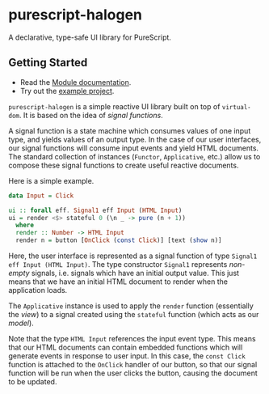 # purescript-halogen

A declarative, type-safe UI library for PureScript.

## Getting Started

- Read the [Module documentation](MODULES.md).
- Try out the [example project](test/Main.purs).

`purescript-halogen` is a simple reactive UI library built on top of `virtual-dom`. It is based on the idea of _signal functions_.

A signal function is a state machine which consumes values of one input type, and yields values of an output type. In the case of our user interfaces, our signal functions will consume input events and yield HTML documents. The standard collection of instances (`Functor`, `Applicative`, etc.) allow us to compose these signal functions to create useful reactive documents.

Here is a simple example.

```purescript
data Input = Click

ui :: forall eff. Signal1 eff Input (HTML Input)
ui = render <$> stateful 0 (\n _ -> pure (n + 1))
  where
  render :: Number -> HTML Input
  render n = button [OnClick (const Click)] [text (show n)]
```

Here, the user interface is represented as a signal function of type `Signal1 eff Input (HTML Input)`. The type constructor `Signal1` represents _non-empty_ signals, i.e. signals which have an initial output value. This just means that we have an initial HTML document to render when the application loads.

The `Applicative` instance is used to apply the `render` function (essentially the _view_) to a signal created using the `stateful` function (which acts as our _model_).

Note that the type `HTML Input` references the input event type. This means that our HTML documents can contain embedded functions which will generate events in response to user input. In this case, the `const Click` function is attached to the `OnClick` handler of our button, so that our signal function will be run when the user clicks the button, causing the document to be updated.
